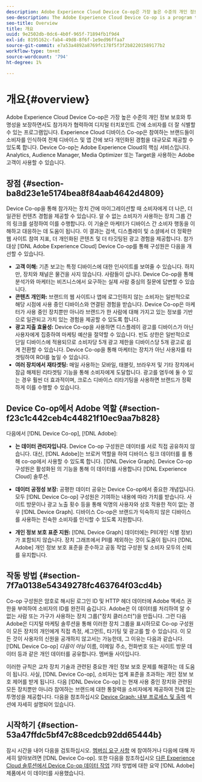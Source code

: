 ```yaml
---
description: Adobe Experience Cloud Device Co-op은 가장 높은 수준의 개인 정보 보호와 투명성을 보장하면서도 참가자가 협력하여 디지털 터치포인트 간에 소비자를 더 잘 식별할 수 있는 프로그램입니다. Experience Cloud 디바이스 Co-op은 참여하는 브랜드들이 소비자를 인식하여 전체 디바이스 및 앱 간에 보다 개인화된 경험을 대규모로 제공할 수 있도록 합니다. Device Co-op는 Adobe Experience Cloud의 핵심 서비스입니다. Analytics, Audience Manager, Media Optimizer 또는 Target을 사용하는 Adobe 고객이 사용할 수 있습니다.
seo-description: The Adobe Experience Cloud Device Co-op is a program that lets participants work together to better identify consumers across digital touch points while ensuring the highest level of privacy and transparency. The Experience Cloud Device Co-op empowers participating brands to recognize their consumers so they can deliver more personalized experiences across devices and apps at massive scale. The Device Co-op is a core service of the Adobe Experience Cloud. It is available to Adobe customers who use Analytics, Audience Manager, Media Optimizer, or Target.
seo-title: Overview
title: 개요
uuid: 9e2502db-0dc6-4b0f-965f-71894fb1f9d4
exl-id: 8195162c-fab4-49d8-8f6f-1e9ed96ffaa7
source-git-commit: e7a53a4892a8769fc178f5f3f2b82201589177b2
workflow-type: tm+mt
source-wordcount: '794'
ht-degree: 1%

---
```


# 개요{#overview}

Adobe Experience Cloud Device Co-op은 가장 높은 수준의 개인 정보 보호와 투명성을 보장하면서도 참가자가 협력하여 디지털 터치포인트 간에 소비자를 더 잘 식별할 수 있는 프로그램입니다. Experience Cloud 디바이스 Co-op은 참여하는 브랜드들이 소비자를 인식하여 전체 디바이스 및 앱 간에 보다 개인화된 경험을 대규모로 제공할 수 있도록 합니다. Device Co-op는 Adobe Experience Cloud의 핵심 서비스입니다. Analytics, Audience Manager, Media Optimizer 또는 Target을 사용하는 Adobe 고객이 사용할 수 있습니다.

## 장점 {#section-ba8d23e1e5174bea8f84aab4642d4809}

Device Co-op을 통해 참가자는 장치 간에 마이그레이션할 때 소비자에게 더 나은, 더 일관된 컨텐츠 경험을 제공할 수 있습니다. 알 수 없는 소비자가 사용하는 장치 그룹 간의 링크를 설정하여 이를 수행합니다. 이 기술은 마케터가 디바이스 간 소비자 행동을 이해하고 대응하는 데 도움이 됩니다. 이 결과는 검색, 디스플레이 및 소셜에서 더 정확한 웹 사이트 참여 지표, 더 개인화된 콘텐츠 및 더 타깃팅된 광고 경험을 제공합니다. 참가 대상 [!DNL Adobe Experience Cloud] Device Co-op를 통해 구성원은 다음을 개선할 수 있습니다.

* **고객 이해:** 기존 보고는 특정 디바이스에 대한 인사이트를 보여줄 수 있습니다. 하지만, 장치와 채널은 물건을 사지 않습니다. 사람들이 삽니다. Device Co-op을 통해 분석가와 마케터는 비즈니스에서 요구하는 실제 사람 중심의 질문에 답변할 수 있습니다.
* **콘텐츠 개인화:** 브랜드의 웹 사이트나 앱에 로그인하지 않는 소비자는 일반적으로 해당 시점에 사용 중인 디바이스와 연결된 경험을 받습니다. Device Co-op은 마케터가 사용 중인 장치뿐만 아니라 브랜드가 한 사람에 대해 가지고 있는 정보를 기반으로 일관되고 가치 있는 경험을 제공할 수 있도록 합니다.
* **광고 지출 효율성:** Device Co-op을 사용하면 디스플레이 광고를 디바이스가 아닌 사용자에게 집중하여 마케팅 예산을 절약할 수 있습니다. 빈도 상한은 일반적으로 단일 디바이스에 적용되므로 소비자당 5개 광고 제한을 디바이스당 5개 광고로 쉽게 전환할 수 있습니다. Device Co-op을 통해 마케터는 장치가 아닌 사용자를 타겟팅하여 ROI를 높일 수 있습니다.
* **여러 장치에서 재타겟팅:** 매일 사용하는 모바일, 태블릿, 브라우저 및 기타 장치에서 잠금 해제된 리타겟팅 기능을 통해 소비자에게 도달합니다. 광고를 염두에 둘 수 있는 경우 훨씬 더 효과적이며, 크로스 디바이스 리타기팅을 사용하면 브랜드가 정확하게 이를 수행할 수 있습니다.

<!--
we may not want to share info in this with customers who have not signed. Also, removed directory from S3.
<p>Download our white-paper, <a href="https://marketing-stage.adobe.com/resources/help/en_US/mcdc/downloads/what_to_expect.pdf" format="https" scope="external"> What to Expect from the Device Co-op</a> for more information. </p>
-->

## Device Co-op에서 Adobe 역할 {#section-f23c1c442ceb4c44821f10ec9aa7b828}

다음에서 [!DNL Device Co-op], [!DNL Adobe]:

* **는 데이터 관리자입니다.** Device Co-op 구성원은 데이터를 서로 직접 공유하지 않습니다. 대신, [!DNL Adobe]는 브로커 역할을 하여 디바이스 링크 데이터를 를 통해 co-op에서 사용할 수 있도록 합니다. [!DNL Device Graph]. Device Co-op 구성원은 활성화된 의 기능을 통해 이 데이터를 사용합니다 [!DNL Experience Cloud] 솔루션.

* **데이터 공정성 보장:** 공평한 데이터 공유는 Device Co-op에서 중요한 개념입니다. 모두 [!DNL Device Co-op] 구성원은 기여하는 내용에 따라 가치를 받습니다. 사이트 방문이나 광고 노출 횟수 등을 통해 익명의 사용자와 상호 작용한 적이 없는 경우 [!DNL Device Graph]. 디바이스 Co-op은 브랜드가 익숙하지 않은 디바이스를 사용하는 친숙한 소비자를 인식할 수 있도록 지원합니다.

* **개인 정보 보호 표준 지원:** [!DNL Device Graph] 데이터에는 PII(개인 식별 정보)가 포함되지 않습니다. 장치 그래프에서 PII를 제외하는 것이 도움이 됩니다 [!DNL Adobe] 개인 정보 보호 표준을 준수하고 공동 작업 구성원 및 소비자 모두의 신뢰를 유지합니다.

## 작동 방법 {#section-7f7a0138e54349278fc463764f03cd4b}

Co-op 구성원은 암호로 해시된 로그인 ID 및 HTTP 헤더 데이터에 Adobe 액세스 권한을 부여하여 소비자의 ID를 완전히 숨깁니다. Adobe은 이 데이터를 처리하여 알 수 없는 사람 또는 가구가 사용하는 장치 그룹(&quot;장치 클러스터&quot;)을 만듭니다. 그런 다음 Adobe은 디지털 마케팅 솔루션을 통해 이러한 장치 그룹을 표시하므로 Co-op 구성원이 모든 장치의 개인에게 직접 측정, 세그먼트, 타기팅 및 광고를 할 수 있습니다. 이 모든 것이 사용자의 신원을 공개하지 않고서는 가능한데, 그 이유는 다음과 같습니다. [!DNL Device Co-op] *다음이 아님* 이름, 이메일 주소, 전화번호 또는 사이트 방문 데이터 등과 같은 개인 데이터를 공유합니다. 멤버들 사이입니다.

이러한 규칙은 교차 장치 기술과 관련된 중요한 개인 정보 보호 문제를 해결하는 데 도움이 됩니다. 사실, [!DNL Device Co-op], 소비자는 업계 표준을 초과하는 개인 정보 보호 제어를 받게 됩니다. 다음 [!DNL Device Co-op] 는 현재 사용 중인 장치와 관련된 모든 장치뿐만 아니라 참여하는 브랜드에 대한 통찰력을 소비자에게 제공하여 전례 없는 투명성을 제공합니다. 다음을 참조하십시오 [Device Graph: 내부 프로세스 및 출력](../processes/links.md#concept-e9526af3476b478aab7c57b9ed0bab7c) 섹션에 자세히 설명되어 있습니다.

## 시작하기 {#section-53a47ffdc5bf47c88cedcb92dd65444b}

잠시 시간을 내어 다음을 검토하십시오. [멤버십 요구 사항](../about/requirements.md#concept-31d3d165d22546afbedf023d32ad3a43) 에 참여하거나 다음에 대해 자세히 알아보려면 [!DNL Device Co-op]. 또한 다음을 참조하십시오 [다른 Experience Cloud 솔루션에서 Device Co-op 데이터 작업](../other-solutions/other-solutions.md#concept-46278a50cfca4e1ab83a3b35077a585f) 기타 방법에 대한 요약 [!DNL Adobe] 제품에서 이 데이터를 사용했습니다.
